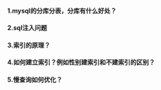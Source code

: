 #### 1.mysql的分库分表，分库有什么好处？





#### 2.sql注入问题



#### 3.索引的原理？



#### 4.如何建立索引？例如性别建索引和不建索引的区别？





#### 5.慢查询如何优化？



#### 





